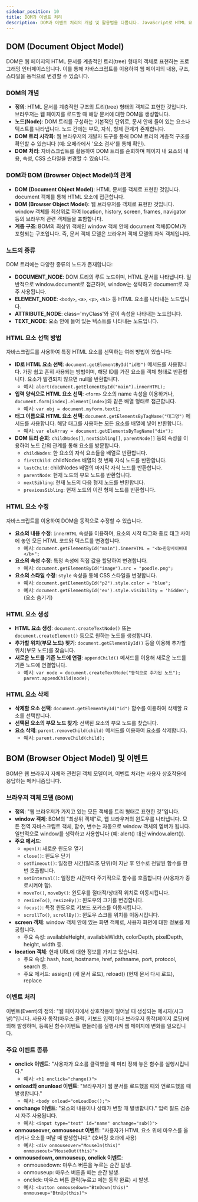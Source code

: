 ```yaml
---
sidebar_position: 10
title: DOM과 이벤트 처리
description: DOM과 이벤트 처리의 개념 및 활용법을 다룹니다. JavaScript로 HTML 요소를 조작하고, 브라우저 객체와 다양한 이벤트 처리 방법을 설명합니다.
---
```


## DOM (Document Object Model)

DOM은 웹 페이지의 HTML 문서를 계층적인 트리(tree) 형태의 객체로 표현하는 프로그래밍 인터페이스입니다. 이를 통해 자바스크립트를 이용하여 웹 페이지의 내용, 구조, 스타일을 동적으로 변경할 수 있습니다.

### DOM의 개념

- **정의**: HTML 문서를 계층적인 구조의 트리(tree) 형태의 객체로 표현한 것입니다. 브라우저는 웹 페이지를 로드할 때 해당 문서에 대한 DOM을 생성합니다.
- **노드(Node)**: DOM 트리를 구성하는 기본적인 단위로, 문서 안에 들어 있는 요소나 텍스트를 나타냅니다. 노드 간에는 부모, 자식, 형제 관계가 존재합니다.
- **DOM 트리 시각화**: 웹 브라우저의 개발자 도구를 통해 DOM 트리의 계층적 구조를 확인할 수 있습니다 (예: 오페라에서 '요소 검사'를 통해 확인).
- **DOM 처리**: 자바스크립트를 활용하여 DOM 트리를 순회하며 페이지 내 요소의 내용, 속성, CSS 스타일을 변경할 수 있습니다.

### DOM과 BOM (Browser Object Model)의 관계

- **DOM (Document Object Model)**: HTML 문서를 객체로 표현한 것입니다. document 객체를 통해 HTML 요소에 접근합니다.
- **BOM (Browser Object Model)**: 웹 브라우저를 객체로 표현한 것입니다. window 객체를 최상위로 하여 location, history, screen, frames, navigator 등의 브라우저 관련 객체들을 포함합니다.
- **계층 구조**: BOM의 최상위 객체인 window 객체 안에 document 객체(DOM)가 포함되는 구조입니다. 즉, 문서 객체 모델은 브라우저 객체 모델의 자식 객체입니다.

### 노드의 종류

DOM 트리에는 다양한 종류의 노드가 존재합니다:

- **DOCUMENT_NODE**: DOM 트리의 루트 노드이며, HTML 문서를 나타냅니다. 일반적으로 window.document로 접근하며, window는 생략하고 document로 자주 사용됩니다.
- **ELEMENT_NODE**: `<body>`, `<a>`, `<p>`, `<h1>` 등 HTML 요소를 나타내는 노드입니다.
- **ATTRIBUTE_NODE**: class='myClass'와 같이 속성을 나타내는 노드입니다.
- **TEXT_NODE**: 요소 안에 들어 있는 텍스트를 나타내는 노드입니다.

### HTML 요소 선택 방법

자바스크립트를 사용하여 특정 HTML 요소를 선택하는 여러 방법이 있습니다:

- **ID로 HTML 요소 선택**: `document.getElementById("id명")` 메서드를 사용합니다. 가장 쉽고 흔히 사용되는 방법이며, 해당 ID를 가진 요소를 객체 형태로 반환합니다. 요소가 발견되지 않으면 null을 반환합니다.
  - 예시: `alert(document.getElementById("main").innerHTML);`
- **입력 양식으로 HTML 요소 선택**: `<form>` 요소의 name 속성을 이용하거나, `document.form[index].element[index]`와 같은 배열 형태로 접근합니다.
  - 예시: `var obj = document.myform.text1;`
- **태그 이름으로 HTML 요소 선택**: `document.getElementsByTagName("태그명")` 메서드를 사용합니다. 해당 태그를 사용하는 모든 요소를 배열에 넣어 반환합니다.
  - 예시: `var eleArray = document.getElementsByTagName("div");`
- **DOM 트리 순회**: `childNodes[]`, `nextSibling[]`, `parentNode[]` 등의 속성을 이용하여 노드 간의 관계를 통해 요소를 방문합니다.
  - `childNodes`: 한 요소의 자식 요소들을 배열로 반환합니다.
  - `firstChild`: childNodes 배열의 첫 번째 자식 노드를 반환합니다.
  - `lastChild`: childNodes 배열의 마지막 자식 노드를 반환합니다.
  - `parentNode`: 현재 노드의 부모 노드를 반환합니다.
  - `nextSibling`: 현재 노드의 다음 형제 노드를 반환합니다.
  - `previousSibling`: 현재 노드의 이전 형제 노드를 반환합니다.

### HTML 요소 수정

자바스크립트를 이용하여 DOM을 동적으로 수정할 수 있습니다.

- **요소의 내용 수정**: `innerHTML` 속성을 이용하며, 요소의 시작 태그와 종료 태그 사이에 놓인 모든 HTML 코드와 텍스트를 변경합니다.
  - 예시: `document.getElementById("main").innerHTML = "<b>한양사이버대</b>";`
- **요소의 속성 수정**: 특정 속성에 직접 값을 할당하여 변경합니다.
  - 예시: `document.getElementById("image").src = "poodle.png";`
- **요소의 스타일 수정**: `style` 속성을 통해 CSS 스타일을 변경합니다.
  - 예시: `document.getElementById("p2").style.color = "blue";`
  - 예시: `document.getElementById('ex').style.visibility = 'hidden';` (요소 숨기기)

### HTML 요소 생성

- **HTML 요소 생성**: `document.createTextNode()` 또는 `document.createElement()` 등으로 원하는 노드를 생성합니다.
- **추가할 위치(부모 노드) 찾기**: `document.getElementById()` 등을 이용해 추가할 위치(부모 노드)를 찾습니다.
- **새로운 노드를 기존 노드에 연결**: `appendChild()` 메서드를 이용해 새로운 노드를 기존 노드에 연결합니다.
  - 예시: `var node = document.createTextNode("동적으로 추가된 노드"); parent.appendChild(node);`

### HTML 요소 삭제

- **삭제할 요소 선택**: `document.getElementById("id")` 함수를 이용하여 삭제할 요소를 선택합니다.
- **선택된 요소의 부모 노드 찾기**: 선택된 요소의 부모 노드를 찾습니다.
- **요소 삭제**: `parent.removeChild(child)` 메서드를 이용하여 요소를 삭제합니다.
  - 예시: `parent.removeChild(child);`

## BOM (Browser Object Model) 및 이벤트

BOM은 웹 브라우저 자체와 관련된 객체 모델이며, 이벤트 처리는 사용자 상호작용에 응답하는 메커니즘입니다.

### 브라우저 객체 모델 (BOM)

- **정의**: "웹 브라우저가 가지고 있는 모든 객체를 트리 형태로 표현한 것"입니다.
- **window 객체**: BOM의 "최상위 객체"로, 웹 브라우저의 윈도우를 나타냅니다. 모든 전역 자바스크립트 객체, 함수, 변수는 자동으로 window 객체의 멤버가 됩니다. 일반적으로 window를 생략하고 사용합니다 (예: alert() 대신 window.alert()).
- **주요 메서드**:
  - `open()`: 새로운 윈도우 열기
  - `close()`: 윈도우 닫기
  - `setTimeout()`: 일정한 시간(밀리초 단위)이 지난 후 인수로 전달된 함수를 한 번 호출합니다.
  - `setInterval()`: 일정한 시간마다 주기적으로 함수를 호출합니다 (사용자가 종료시켜야 함).
  - `moveTo()`, `moveBy()`: 윈도우를 절대적/상대적 위치로 이동시킵니다.
  - `resizeTo()`, `resizeBy()`: 윈도우의 크기를 변경합니다.
  - `focus()`: 특정 윈도우로 키보드 포커스를 이동시킵니다.
  - `scrollTo()`, `scrollBy()`: 윈도우 스크롤 위치를 이동시킵니다.
- **screen 객체**: window 객체 안에 있는 화면 객체로, 사용자 화면에 대한 정보를 제공합니다.
  - 주요 속성: availableHeight, availableWidth, colorDepth, pixelDepth, height, width 등.
- **location 객체**: 현재 URL에 대한 정보를 가지고 있습니다.
  - 주요 속성: hash, host, hostname, href, pathname, port, protocol, search 등.
  - 주요 메서드: assign() (새 문서 로드), reload() (현재 문서 다시 로드), replace

### 이벤트 처리

이벤트(Event)의 정의: "웹 페이지에서 상호작용이 일어날 때 생성되는 메시지(시그널)"입니다. 사용자 동작(마우스 클릭, 키보드 입력)이나 브라우저 동작(페이지 로딩)에 의해 발생하며, 등록된 함수(이벤트 핸들러)를 실행시켜 웹 페이지에 변화를 일으킵니다.

### 주요 이벤트 종류

- **onclick 이벤트**: "사용자가 요소를 클릭했을 때 미리 정해 놓은 함수를 실행시킵니다."
  - 예시: `<h1 onclick="change()">`
- **onload와 onunload 이벤트**: "브라우저가 웹 문서를 로드했을 때와 언로드했을 때 발생합니다."
  - 예시: `<body onload="onLoadDoc();">`
- **onchange 이벤트**: "요소의 내용이나 상태가 변할 때 발생합니다." 입력 필드 검증 시 자주 사용됩니다.
  - 예시: `<input type="text" id="name" onchange="sub()">`
- **onmouseover, onmouseout 이벤트**: "사용자가 HTML 요소 위에 마우스를 올리거나 요소를 떠날 때 발생합니다." (호버링 효과에 사용)
  - 예시: `<div onmouseover="MouseIn(this)" onmouseout="MouseOut(this)">`
- **onmousedown, onmouseup, onclick 이벤트**:
  - onmousedown: 마우스 버튼을 누르는 순간 발생.
  - onmouseup: 마우스 버튼을 떼는 순간 발생.
  - onclick: 마우스 버튼 클릭(누르고 떼는 동작 완료) 시 발생.
  - 예시: `<button onmousedown="BtnDown(this)" onmouseup="BtnUp(this)">`
